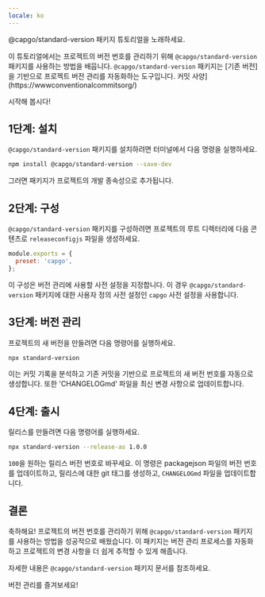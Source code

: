 ```yaml
---
locale: ko
---
```


@capgo/standard-version 패키지 튜토리얼을 노래하세요.

이 튜토리얼에서는 프로젝트의 버전 번호를 관리하기 위해 `@capgo/standard-version` 패키지를 사용하는 방법을 배웁니다. `@capgo/standard-version` 패키지는 [기존 버전]을 기반으로 프로젝트 버전 관리를 자동화하는 도구입니다. 커밋 사양](https://wwwconventionalcommitsorg/)

시작해 봅시다!

## 1단계: 설치

`@capgo/standard-version` 패키지를 설치하려면 터미널에서 다음 명령을 실행하세요.

```bash
npm install @capgo/standard-version --save-dev
```

그러면 패키지가 프로젝트의 개발 종속성으로 추가됩니다.

## 2단계: 구성

`@capgo/standard-version` 패키지를 구성하려면 프로젝트의 루트 디렉터리에 다음 콘텐츠로 `releaseconfigjs` 파일을 생성하세요.

```javascript
module.exports = {
  preset: 'capgo',
};
```

이 구성은 버전 관리에 사용할 사전 설정을 지정합니다. 이 경우 `@capgo/standard-version` 패키지에 대한 사용자 정의 사전 설정인 `capgo` 사전 설정을 사용합니다.

## 3단계: 버전 관리

프로젝트의 새 버전을 만들려면 다음 명령어를 실행하세요.

```bash
npx standard-version
```

이는 커밋 기록을 분석하고 기존 커밋을 기반으로 프로젝트의 새 버전 번호를 자동으로 생성합니다. 또한 'CHANGELOGmd' 파일을 최신 변경 사항으로 업데이트합니다.

## 4단계: 출시

릴리스를 만들려면 다음 명령어를 실행하세요.

```bash
npx standard-version --release-as 1.0.0
```

`100`을 원하는 릴리스 버전 번호로 바꾸세요. 이 명령은 packagejson 파일의 버전 번호를 업데이트하고, 릴리스에 대한 git 태그를 생성하고, `CHANGELOGmd` 파일을 업데이트합니다.

## 결론

축하해요! 프로젝트의 버전 번호를 관리하기 위해 `@capgo/standard-version` 패키지를 사용하는 방법을 성공적으로 배웠습니다. 이 패키지는 버전 관리 프로세스를 자동화하고 프로젝트의 변경 사항을 더 쉽게 추적할 수 있게 해줍니다.

자세한 내용은 `@capgo/standard-version` 패키지 문서를 참조하세요.

버전 관리를 즐겨보세요!